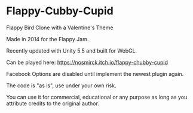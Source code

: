 # Flappy-Cubby-Cupid
Flappy Bird Clone with a Valentine's Theme

Made in 2014 for the Flappy Jam.

Recently updated with Unity 5.5 and built for WebGL.

Can be played here: https://nosmirck.itch.io/flappy-chubby-cupid

Facebook Options are disabled until implement the newest plugin again.

The code is "as is", use under your own risk.

You can use it for commercial, educational or any purpose as long as you attribute credits to the original author.
